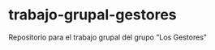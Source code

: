 trabajo-grupal-gestores
=======================

Repositorio para el trabajo grupal del grupo "Los Gestores"
